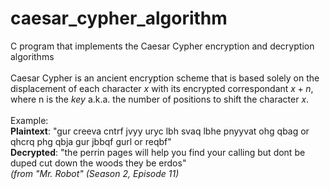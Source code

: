 # caesar_cypher_algorithm

C program that implements the Caesar Cypher encryption and decryption algorithms
<br>
<br>
Caesar Cypher is an ancient encryption scheme that is based solely on the displacement of each character $x$ with its encrypted correspondant $x + n$, where n is the _key_ a.k.a. the number of positions to shift the character $x$.
<br>
<br>
Example:
<br>
**Plaintext**:   "gur creeva cntrf jvyy uryc lbh svaq lbhe pnyyvat ohg qbag or qhcrq phg qbja gur jbbqf gurl or reqbf" <br>
**Decrypted**:   "the perrin pages will help you find your calling but dont be duped cut down the woods they be erdos" <br>
_(from "Mr. Robot" (Season 2, Episode 11)_
